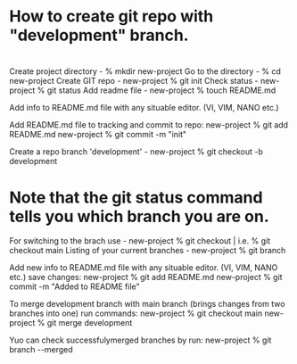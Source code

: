 # How to create git repo with "development" branch.
#

 Create project directory  -  % mkdir new-project
 Go to the directory - % cd new-project 
 Create GIT repo - new-project % git init
 Check status - new-project % git status
 Add readme file - new-project % touch README.md

 Add info to README.md file with any situable editor. (VI, VIM, NANO etc.)

 Add README.md file to tracking and commit to repo:
       new-project % git add README.md 
       new-project % git commit -m "init"

 Create a repo branch 'development' - new-project % git checkout -b development
 # Note that the git status command tells you which branch you are on.

 For switching to the brach use - new-project % git checkout <branche name> | i.e. % git checkout main
 Listing of your current branches - new-project % git branch

 Add new info to README.md file with any situable editor. (VI, VIM, NANO etc.)
 save changes:
       new-project % git add README.md 
       new-project % git commit -m "Added to README file"

 To merge development branch with main branch (brings changes from two branches into one)
 run commands:
       new-project % git checkout main 
       new-project % git merge development

 Yuo can check successfulymerged branches by run:
       new-project % git branch --merged 
